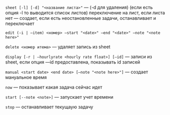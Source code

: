 `sheet [-l] [-d] "<название листа>"` — (-d для удаления) (если есть опция -l то выводится список листов) переключение на лист, если листа нет — создает, если есть неостановленные задачи, останавливает и переключает

`edit (-i | —item) <номер> —start "<date>" —end "<date>" —note "<note here>"`

`delete <номер итема>` — удаляет запись из sheet

`display [-r | —hourlyrate <hourly rate float>] [—id]` — записи из sheet, если опция —id предоставлена, показывать id записей

`manual <start date> <end date> [—note "<note here>"]` — создает мануальное время

`now` — показывает какая задача сейчас идет

`start [--note <note>]` — запускает учет времени

`stop` — останавливает текущаую задачу